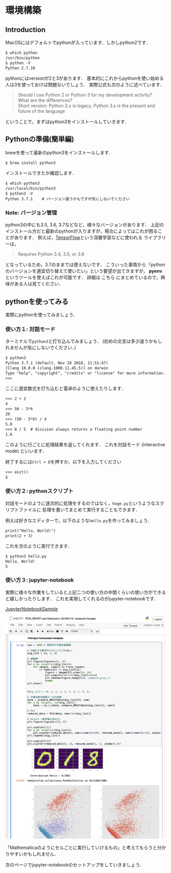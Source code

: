 # 環境構築

## Introduction
MacOSにはデフォルトでpythonが入っています．しかしpython2です．
```
$ which python
/usr/bin/python
$ python -V
Python 2.7.10
```

pythonにはversionが2と3があります．
基本的にこれからpythonを使い始める人は3を使っておけば問題ないでしょう．
実際公式も次のように述べています．
> Should I use Python 2 or Python 3 for my development activity? <br>
> What are the differences? <br>
> Short version: Python 2.x is legacy, Python 3.x is the present and future of the language

ということで，まずはpython3をインストールしていきます．


## Pythonの準備(簡単編)
brewを使って最新のpython3をインストールします．
```
$ brew install python3
```
インストールできたか確認します．
```
$ which python3
/usr/local/bin/python3
$ python3 -V
Python 3.7.1    # バージョン違うかもですが気にしないでください
```

### Note: バージョン管理
python3の中にも3.5, 3.6, 3.7などなど，様々なバージョンがあります．
上記のインストール方だと最新のpythonが入りますが，場合によってはこれが困ることがあります．
例えば，[TensorFlow](https://www.tensorflow.org)という深層学習などに使われる
ライブラリーは，

> Requires Python 3.4, 3.5, or 3.6

となっているため，3.7のままでは使えないです．
こういった事情から「pythonのバージョンを適宜切り替えて使いたい」という要望が出てきますが，
**pyenv** というツールを使えばこれが可能です．
詳細は こちら にまとめているので，興味がある人は見てください．


## pythonを使ってみる
実際にpythonを使ってみましょう．

### 使い方１: 対話モード
ターミナルで`python3`と打ち込んでみましょう．
(初めの文言は多少違うかもしれませんが気にしないでください．)
```
$ python3
Python 3.7.1 (default, Nov 28 2018, 11:51:47)
[Clang 10.0.0 (clang-1000.11.45.5)] on darwin
Type "help", "copyright", "credits" or "license" for more information.
>>>
```
ここに適宜数式を打ち込むと電卓のように使えたりします．
```
>>> 2 + 2
4
>>> 50 - 5*6
20
>>> (50 - 5*6) / 4
5.0
>>> 8 / 5  # division always returns a floating point number
1.6
```
このように行ごとに処理結果を返してくれます．
これを対話モード (interactive mode) といいます．

終了するには`Ctrl + D`を押すか，以下を入力してください
```
>>> exit()
$
```

### 使い方２: pythonスクリプト
対話モードのように逐次的に処理をするのではなく，`hoge.py`というようなスクリプトファイルに
処理を書いてまとめて実行することもできます．

例えば好きなエディターで，以下のような`hello.py`を作ってみましょう．
```
print("Hello, World!")
print(2 + 3)
```
これを次のように実行できます．
```
$ python3 hello.py
Hello, World!
5
```

### 使い方３: jupyter-notebook
実際に様々な作業をしていると上記二つの使い方の中間くらいの使い方ができると嬉しかったりします．
これを実現してくれるのがjupyter-notebookです．

[JupyterNotebookSample](picture/ipynb_sample1.png)


<img src="https://github.com/Kevinrobot34/MLwithPython/blob/master/picture/ipynb_sample1.png" width="500">

「Mathematicaのようにセルごとに実行していけるもの」と考えてもらうと分かりやすいかもしれません．

次のページでjupyter-notebookのセットアップをしていきましょう．
